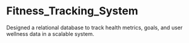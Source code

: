 # Fitness_Tracking_System
Designed a relational database to track health metrics, goals, and user wellness data in a scalable system.
